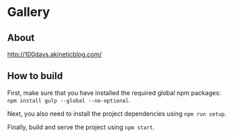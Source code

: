 # Gallery

## About
http://100days.akineticblog.com/

## How to build
First, make sure that you have installed the required global npm packages: `npm install gulp --global --no-optional`.

Next, you also need to install the project dependencies using `npm run setup`.

Finally, build and serve the project using `npm start`.
